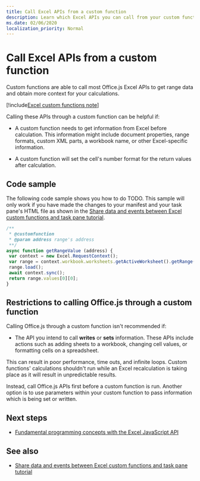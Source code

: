 ```yaml
---
title: Call Excel APIs from a custom function
description: Learn which Excel APIs you can call from your custom function. 
ms.date: 02/06/2020
localization_priority: Normal
---
```

# Call Excel APIs from a custom function

Custom functions are able to call most Office.js Excel APIs to get range data and obtain more context for your calculations.

[!include[Excel custom functions note](../includes/excel-custom-functions-note.md)]

Calling these APIs through a custom function can be helpful if:

- A custom function needs to get information from Excel before calculation. This information might include document properties, range formats, custom XML parts, a workbook name, or other Excel-specific information.

- A custom function will set the cell's number format for the return values after calculation.

## Code sample

The following code sample shows you how to do TODO. This sample will only work if you have made the changes to your manifest and your task pane's HTML file as shown in the [Share data and events between Excel custom functions and task pane tutorial](/tutorials/share-data-and-events-between-custom-functions-and-the-task-pane-tutorial.md).

```JavaScript
/**
 * @customfunction
 * @param address range's address
 **/
async function getRangeValue (address) {
 var context = new Excel.RequestContext();
 var range = context.workbook.worksheets.getActiveWorksheet().getRange(address);
 range.load();
 await context.sync();
 return range.values[0][0];
}
```

## Restrictions to calling Office.js through a custom function

Calling Office.js through a custom function isn't recommended if:

- The API you intend to call **writes** or **sets** information. These APIs include actions such as adding sheets to a workbook, changing cell values, or formatting cells on a spreadsheet.

This can result in poor performance, time outs, and infinite loops. Custom functions' calculations shouldn't run while an Excel recalculation is taking place as it will result in unpredictable results.

Instead, call Office.js APIs first before a custom function is run. Another option is to use parameters within your custom function to pass information which is being set or written.

## Next steps

- [Fundamental programming concepts with the Excel JavaScript API](../reference/overview/excel-add-ins-reference-overview.md)

## See also

- [Share data and events between Excel custom functions and task pane tutorial](../tutorials/share-data-and-events-between-custom-functions-and-the-task-pane-tutorial.md)